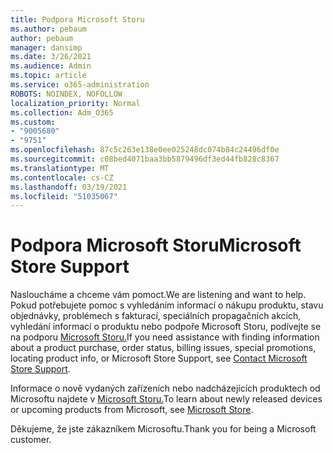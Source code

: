```yaml
---
title: Podpora Microsoft Storu
ms.author: pebaum
author: pebaum
manager: dansimp
ms.date: 3/26/2021
ms.audience: Admin
ms.topic: article
ms.service: o365-administration
ROBOTS: NOINDEX, NOFOLLOW
localization_priority: Normal
ms.collection: Adm_O365
ms.custom:
- "9005680"
- "9751"
ms.openlocfilehash: 87c5c263e138e0ee025248dc074b84c24496df0e
ms.sourcegitcommit: c08bed4071baa3bb5879496df3ed44fb828c8367
ms.translationtype: MT
ms.contentlocale: cs-CZ
ms.lasthandoff: 03/19/2021
ms.locfileid: "51035067"
---
```

# <a name="microsoft-store-support"></a><span data-ttu-id="d00c8-102">Podpora Microsoft Storu</span><span class="sxs-lookup"><span data-stu-id="d00c8-102">Microsoft Store Support</span></span>

<span data-ttu-id="d00c8-103">Nasloucháme a chceme vám pomoct.</span><span class="sxs-lookup"><span data-stu-id="d00c8-103">We are listening and want to help.</span></span> <span data-ttu-id="d00c8-104">Pokud potřebujete pomoc s vyhledáním informací o nákupu produktu, stavu objednávky, problémech s fakturací, speciálních propagačních akcích, vyhledání informací o produktu nebo podpoře Microsoft Storu, podívejte se na podporu [Microsoft Storu.](https://support.microsoft.com/account-billing/contact-microsoft-store-support-4f615f2a-6bbd-fd69-6695-ae213d63eef0)</span><span class="sxs-lookup"><span data-stu-id="d00c8-104">If you need assistance with finding information about a product purchase, order status, billing issues, special promotions, locating product info, or Microsoft Store Support, see [Contact Microsoft Store Support](https://support.microsoft.com/account-billing/contact-microsoft-store-support-4f615f2a-6bbd-fd69-6695-ae213d63eef0).</span></span>

<span data-ttu-id="d00c8-105">Informace o nově vydaných zařízeních nebo nadcházejících produktech od Microsoftu najdete v [Microsoft Storu.](https://www.microsoft.com/?ql=1)</span><span class="sxs-lookup"><span data-stu-id="d00c8-105">To learn about newly released devices or upcoming products from Microsoft, see [Microsoft Store](https://www.microsoft.com/?ql=1).</span></span>

<span data-ttu-id="d00c8-106">Děkujeme, že jste zákazníkem Microsoftu.</span><span class="sxs-lookup"><span data-stu-id="d00c8-106">Thank you for being a Microsoft customer.</span></span>